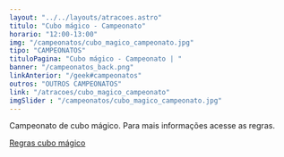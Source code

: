 ```yaml
---
layout: "../../layouts/atracoes.astro"
titulo: "Cubo mágico - Campeonato"
horario: "12:00-13:00"
img: "/campeonatos/cubo_magico_campeonato.jpg"
tipo: "CAMPEONATOS"
tituloPagina: "Cubo mágico - Campeonato | "
banner: "/campeonatos_back.png"
linkAnterior: "/geek#campeonatos"
outros: "OUTROS CAMPEONATOS"
link: "/atracoes/cubo_magico_campeonato"
imgSlider : "/campeonatos/cubo_magico_campeonato.jpg"
---
```


Campeonato de cubo mágico. Para mais informações acesse as regras.

[Regras cubo mágico](https://drive.google.com/file/d/10hWWrlODvn4_igMW7KNhowsxp4kPI5_G/view?usp=sharing)